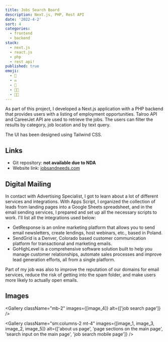 ```yaml
---
title: Jobs Search Board
description: Next.js, PHP, Rest API
date: '2022-4-2'
sort: 4
categories:
  - frontend
  - backend
stack:
  - next.js
  - react.js
  - php
  - rest api!
published: true
emoji:
  - 💼
  - ✉️
  - 📮
  - 👩‍💻
  - 👨‍💻
---
```


<script>
  import DeferButton from '/src/components/DeferButton.svelte';
  import Gallery from '/src/components/Gallery.svelte';
  import image_1 from '/static/images/posts/jobs/image-1.jpg?format=webp';
  import image_2 from '/static/images/posts/jobs/image-2.jpg?format=webp';
  import image_3 from '/static/images/posts/jobs/image-3.jpg?format=webp';
  import image_4 from '/static/images/posts/jobs/image-4.jpg?format=webp';
  import image_5 from '/static/images/posts/jobs/image-5.jpg?format=webp';
</script>

As part of this project, I developed a Next.js application with a PHP backend that provides users with a listing of employment opportunities. Talroo API and CareerJet API are used to retrieve the jobs. The users can filter the results by category, job location and by text query.

The UI has been designed using Tailwind CSS.

## Links

- Git repository: **not available due to NDA**
- Website link: <DeferButton><a href="https://jobsandneeds.com" rel="noreferrer">jobsandneeds.com</a></DeferButton>

## Digital Mailing

In contact with Advertising Specialist, I got to learn about a lot of different services and integrations. With Apps Script, I organized the collection of leads from landing pages into a Google Sheets spreadsheet, and in the email sending services, I prepared and set up all the necessary scripts to work. I'll list all the integrations used below:

- GetResponse is an online marketing platform that allows you to send email newsletters, create lendings, host webinars, etc., based in Poland.
- SendGrid is a Denver, Colorado based customer communication platform for transactional and marketing emails.
- GoHighLevel is a comprehensive software solution built to help you manage customer relationships, automate sales processes and improve lead generation efforts, all from a single platform.

Part of my job was also to improve the reputation of our domains for email services, reduce the risk of getting into the spam folder, and make users more likely to actually open emails.

## Images

<Gallery
className="mb-2"
images={[image_4]}
alt={['job search page']}
/>

<Gallery
className="sm:columns-2 mt-4"
images={[image_1, image_3, image_2, image_5]}
alt={['about us page', 'page sections on the main page', 'search input on the main page', 'job search mobile page']}
/>
